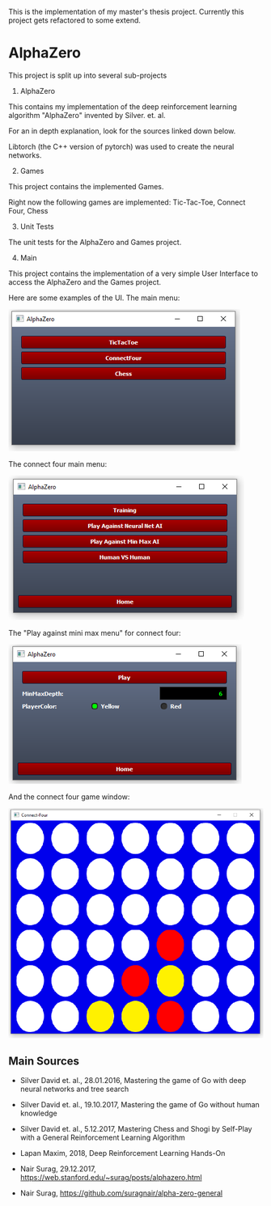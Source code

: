 This is the implementation of my master's thesis project. Currently this project gets refactored to some extend. 

# AlphaZero

This project is split up into several sub-projects

1.  AlphaZero

This contains my implementation of the deep reinforcement learning algorithm "AlphaZero" invented by Silver. et. al.

For an in depth explanation,  look for the sources linked down below.

Libtorch (the C++ version of pytorch) was used to create the neural networks.

2.  Games

This project contains the implemented Games.

Right now the following games are implemented: Tic-Tac-Toe, Connect Four, Chess

3.  Unit Tests

The unit tests for the AlphaZero and Games project.

4.  Main

This project contains the implementation of a very simple User Interface to access the AlphaZero and the Games project.

Here are some examples of the UI. The main menu:

![MainMenu](/readme_files/MainMenu.png)

The connect four main menu:

![ConnectFourMenu](/readme_files/ConnectFourMenu.PNG)

The "Play against mini max menu" for connect four:

![PlayAgainstMiniMax](/readme_files/PlayAgainstMinimax.PNG)

And the connect four game window:

![ConnectFour](/readme_files/ConnectFour.PNG)

##  Main Sources

* Silver David et. al., 28.01.2016, Mastering the game of Go with deep neural networks and tree search

* Silver David et. al., 19.10.2017, Mastering the game of Go without human knowledge

* Silver David et. al., 5.12.2017, Mastering Chess and Shogi by Self-Play with a General Reinforcement Learning Algorithm

* Lapan Maxim, 2018, Deep Reinforcement Learning Hands-On

* Nair Surag, 29.12.2017, https://web.stanford.edu/~surag/posts/alphazero.html

* Nair Surag, https://github.com/suragnair/alpha-zero-general
